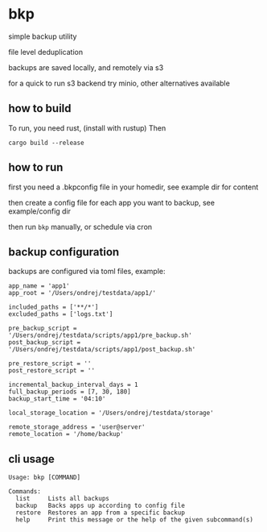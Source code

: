 # bkp

simple backup utility

file level deduplication

backups are saved locally, and remotely via s3

for a quick to run s3 backend try minio, other alternatives available

## how to build

To run, you need rust, (install with rustup) Then

```
cargo build --release
```

## how to run

first you need a .bkpconfig file in your homedir, see example dir for content

then create a config file for each app you want to backup, see example/config dir

then run `bkp` manually, or schedule via cron

## backup configuration

backups are configured via toml files, example:

```
app_name = 'app1'
app_root = '/Users/ondrej/testdata/app1/'

included_paths = ['**/*']
excluded_paths = ['logs.txt']

pre_backup_script = '/Users/ondrej/testdata/scripts/app1/pre_backup.sh'
post_backup_script = '/Users/ondrej/testdata/scripts/app1/post_backup.sh'

pre_restore_script = ''
post_restore_script = ''

incremental_backup_interval_days = 1
full_backup_periods = [7, 30, 180]
backup_start_time = '04:10'

local_storage_location = '/Users/ondrej/testdata/storage'

remote_storage_address = 'user@server'
remote_location = '/home/backup'
```

## cli usage

```
Usage: bkp [COMMAND]

Commands:
  list     Lists all backups
  backup   Backs apps up according to config file
  restore  Restores an app from a specific backup
  help     Print this message or the help of the given subcommand(s)
```
